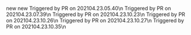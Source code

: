 new
new
Triggered by PR on 202104.23.05.40\n
Triggered by PR on 202104.23.07.39\n
Triggered by PR on 202104.23.10.23\n
Triggered by PR on 202104.23.10.26\n
Triggered by PR on 202104.23.10.27\n
Triggered by PR on 202104.23.10.35\n

